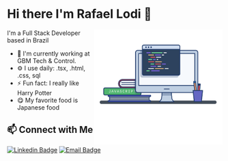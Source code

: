# Hi there I'm Rafael Lodi 👋

<img align="right" src=".github/image.png" width="300"/>

I'm a Full Stack Developer based in Brazil

- 🏢 I'm currently working at GBM Tech & Control.
- ⚙️ I use daily: .tsx, .html, .css, sql
- ⚡️ Fun fact: I really like Harry Potter
- 😋 My favorite food is Japanese food


## 📫 Connect with Me

[![Linkedin Badge](https://img.shields.io/badge/LinkedIn-2D425E?style=flat&logo=Linkedin&logoColor=white&link=https://www.linkedin.com/in/rafael-lodi-2843771a9/)](https://www.linkedin.com/in/rafael-lodi-2843771a9/)
[![Email Badge](https://img.shields.io/badge/rafaelcardeallodi@hotmail.com-2D425E?style=flat&logo=gmail&logoColor=white&link=mailto:rafaelcardeallodi@hotmail.com)](https://www.linkedin.com/in/rafael-lodi-2843771a9/)
